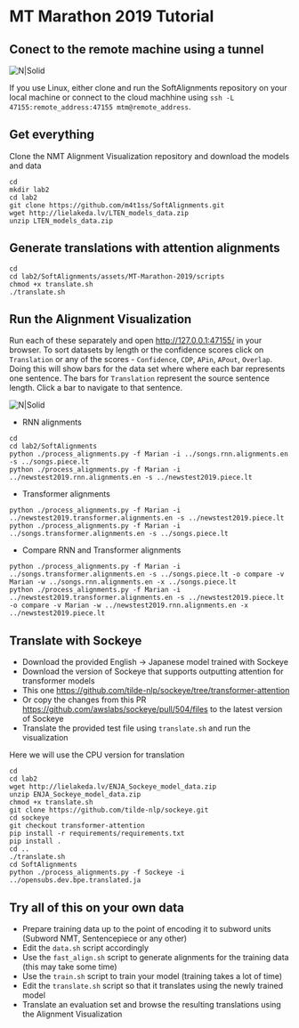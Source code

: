 # MT Marathon 2019 Tutorial
	
Conect to the remote machine using a tunnel
---------

![N|Solid](https://github.com/M4t1ss/sAliViz/blob/master/assets/MT-Marathon-2019/putty.png?raw=true)

If you use Linux, either clone and run the SoftAlignments repository on your local machine or connect to the cloud machhine using 
`ssh -L 47155:remote_address:47155 mtm@remote_address`. 

Get everything
---------

Clone the NMT Alignment Visualization repository and download the models and data

```
cd
mkdir lab2
cd lab2
git clone https://github.com/m4t1ss/SoftAlignments.git
wget http://lielakeda.lv/LTEN_models_data.zip
unzip LTEN_models_data.zip
```


Generate translations with attention alignments
---------

```
cd
cd lab2/SoftAlignments/assets/MT-Marathon-2019/scripts
chmod +x translate.sh
./translate.sh
```

Run the Alignment Visualization
---------

Run each of these separately and open http://127.0.0.1:47155/ in your browser.
To sort datasets by length or the confidence scores click on `Translation` or any of the scores - `Confidence`, `CDP`, `APin`, `APout`, `Overlap`. Doing this will show bars for the data set where where each bar represents one sentence. The bars for `Translation` represent the source sentence length. Click a bar to navigate to that sentence.

![N|Solid](https://raw.githubusercontent.com/M4t1ss/SoftAlignments/master/assets/Screenshots/webCompare.png?raw=true)


 - RNN alignments

```
cd
cd lab2/SoftAlignments
python ./process_alignments.py -f Marian -i ../songs.rnn.alignments.en -s ../songs.piece.lt
python ./process_alignments.py -f Marian -i ../newstest2019.rnn.alignments.en -s ../newstest2019.piece.lt
```

 - Transformer alignments

```
python ./process_alignments.py -f Marian -i ../newstest2019.transformer.alignments.en -s ../newstest2019.piece.lt
python ./process_alignments.py -f Marian -i ../songs.transformer.alignments.en -s ../songs.piece.lt
```

 - Compare RNN and Transformer alignments

```
python ./process_alignments.py -f Marian -i ../songs.transformer.alignments.en -s ../songs.piece.lt -o compare -v Marian -w ../songs.rnn.alignments.en -x ../songs.piece.lt
python ./process_alignments.py -f Marian -i ../newstest2019.transformer.alignments.en -s ../newstest2019.piece.lt -o compare -v Marian -w ../newstest2019.rnn.alignments.en -x ../newstest2019.piece.lt
```

Translate with Sockeye
---------

 - Download the provided English -> Japanese model trained with Sockeye
 - Download the version of Sockeye that supports outputting attention for transformer models
  - This one https://github.com/tilde-nlp/sockeye/tree/transformer-attention
  - Or copy the changes from this PR https://github.com/awslabs/sockeye/pull/504/files to the latest version of Sockeye
 - Translate the provided test file using `translate.sh` and run the visualization

Here we will use the CPU version for translation
 
```
cd
cd lab2
wget http://lielakeda.lv/ENJA_Sockeye_model_data.zip
unzip ENJA_Sockeye_model_data.zip
chmod +x translate.sh
git clone https://github.com/tilde-nlp/sockeye.git
cd sockeye
git checkout transformer-attention
pip install -r requirements/requirements.txt
pip install .
cd ..
./translate.sh
cd SoftAlignments
python ./process_alignments.py -f Sockeye -i ../opensubs.dev.bpe.translated.ja
```

Try all of this on your own data
---------

 - Prepare training data up to the point of encoding it to subword units (Subword NMT, Sentencepiece or any other)
 - Edit the `data.sh` script accordingly
 - Use the `fast_align.sh` script to generate alignments for the training data (this may take some time)
 - Use the `train.sh` script to train your model (training takes a lot of time)
 - Edit the `translate.sh` script so that it translates using the newly trained model
 - Translate an evaluation set and browse the resulting translations using the Alignment Visualization
